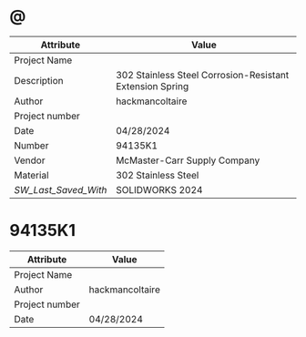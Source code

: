 # @
| Attribute | Value |
| ---  | ---     |
| Project Name |  |
| Description | 302 Stainless Steel Corrosion-Resistant Extension Spring |
| Author | hackmancoltaire |
| Project number |  |
| Date | 04/28/2024 |
| Number | 94135K1 |
| Vendor | McMaster-Carr Supply Company |
| Material | 302 Stainless Steel |
| _SW_Last_Saved_With_ | SOLIDWORKS 2024 |
# 94135K1
| Attribute | Value |
| ---  | ---     |
| Project Name |  |
| Author | hackmancoltaire |
| Project number |  |
| Date | 04/28/2024 |
